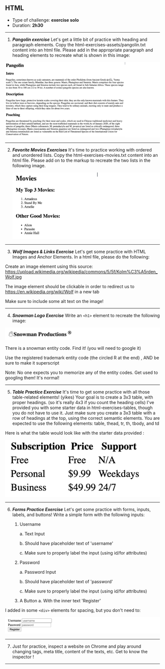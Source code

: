 ## HTML

- Type of challenge: **exercise solo**
- Duration: **2h30**

---

1. **_Pangolin exercise_**
   Let's get a little bit of practice with heading and paragraph elements. Copy the html-exercises-assets/pangolin.txt content into an html file. Please add in the appropriate paragraph and heading elements to recreate what is shown in this image:

![](images/image-1.png)

---

2. **_Favorite Movies Exercises_**
   It's time to practice working with ordered and unordered lists. Copy the html-exercises-movies.txt content into an html file. Please add on to the markup to recreate the two lists in the following image.

   ![](images/image-2.png)

---

3. **_Wolf Images & Links Exercise_**
   Let's get some practice with HTML Images and Anchor Elements. In a html file, please do the following:

Create an image element using this source: https://upload.wikimedia.org/wikipedia/commons/5/5f/Kolm%C3%A5rden_Wolf.jpg

The image element should be clickable in order to redirect us to https://en.wikipedia.org/wiki/Wolf in a new tab

Make sure to include some alt text on the image!

---

4. **_Snowman Logo Exercise_**
   Write an `<h1>` element to recreate the following image:

![](images/image-3.png)

There is a snowman entity code. Find it! (you will need to google it)

Use the registered trademark entity code (the circled R at the end) , AND be sure to make it superscript

Note: No one expects you to memorize any of the entity codes. Get used to googling them! It's normal!

---

5.  **_Table Practice Exercise_**
    It's time to get some practice with all those table-related elements! (yikes) Your goal is to create a 3x3 table, with proper headings. (so it's really 4x3 if you count the heading cells) I've provided you with some starter data in html-exercises-tables, though you do not have to use it. Just make sure you create a 3x3 table with a row of headings at the top, using the correct semantic elements. You are expected to use the following elements: table, thead, tr, th, tbody, and td

Here is what the table would look like with the starter data provided :

![](images/image-4.png)

---

6. **_Forms Practice Exercise_**
   Let's get some practice with forms, inputs, labels, and buttons! Write a simple form with the following inputs:

   1. Username

      a. Text Input

      b. Should have placeholder text of 'username'

      c. Make sure to properly label the input (using id/for attributes)

   2. Password

      a. Password Input

      b. Should have placeholder text of 'password'

      c. Make sure to properly label the input (using id/for attributes)

   3. A Button
      a. With the inner text 'Register'

I added in some `<div>` elements for spacing, but you don't need to:

![](images/image-5.png)

---

7. Just for practice, inspect a website on Chrome and play around changing tags, meta title, content of the texts, etc. Get to know the inspector !

---
